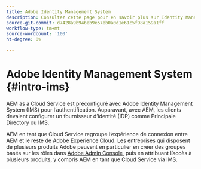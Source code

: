 ```yaml
---
title: Adobe Identity Management System
description: Consultez cette page pour en savoir plus sur Identity Management System.
source-git-commit: d7428a9b94beb9e57eb0a0d1e61c5f98a159a1ff
workflow-type: tm+mt
source-wordcount: '100'
ht-degree: 0%

---
```



# Adobe Identity Management System {#intro-ims}

AEM as a Cloud Service est préconfiguré avec Adobe Identity Management System (IMS) pour l’authentification. Auparavant, avec AEM, les clients devaient configurer un fournisseur d’identité (IDP) comme Principale Directory ou IMS.

AEM en tant que Cloud Service regroupe l’expérience de connexion entre AEM et le reste de Adobe Experience Cloud. Les entreprises qui disposent de plusieurs produits Adobe peuvent en particulier en créer des groupes basés sur les rôles dans [Adobe Admin Console](/help/onboarding/learn-concepts/admin-console.md), puis en attribuant l’accès à plusieurs produits, y compris AEM en tant que Cloud Service via IMS.